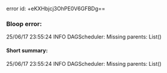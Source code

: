 error id: +eKXHbjcj3OhPE0V6GFBDg==
### Bloop error:

25/06/17 23:55:24 INFO DAGScheduler: Missing parents: List()
#### Short summary: 

25/06/17 23:55:24 INFO DAGScheduler: Missing parents: List()